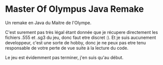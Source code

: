 # Master Of Olympus Java Remake

Un remake en Java du Maitre de l'Olympe. 

C'est surement pas très légal étant donnée que je récupere directement les fichiers .555 et .sg3 du jeu, donc faut etre discret :). 
Et je suis aucunement developpeur, c'est une sorte de hobby, donc je ne peux pas etre tenu responsable de votre perte de vue suite à la lecture du code.

Le jeu est évidemment pas terminer, j'en suis qu'au début.
